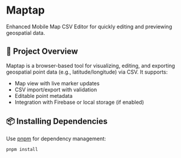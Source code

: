 # Maptap

Enhanced Mobile Map CSV Editor for quickly editing and previewing geospatial data.

## 🚀 Project Overview

Maptap is a browser-based tool for visualizing, editing, and exporting geospatial point data (e.g., latitude/longitude) via CSV. It supports:
- Map view with live marker updates
- CSV import/export with validation
- Editable point metadata
- Integration with Firebase or local storage (if enabled)

## 📦 Installing Dependencies

Use [pnpm](https://pnpm.io/) for dependency management:

```bash
pnpm install
